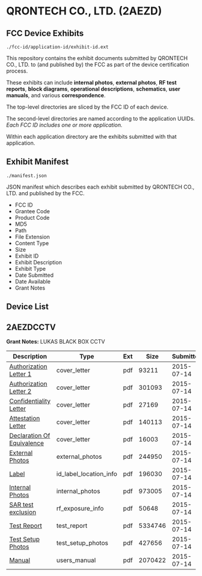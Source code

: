 # QRONTECH CO., LTD. (2AEZD)
## FCC Device Exhibits

```
./fcc-id/application-id/exhibit-id.ext
```

This repository contains the exhibit documents submitted by QRONTECH CO., LTD. to (and published by) the FCC as part of the device certification process.

These exhibits can include **internal photos**, **external photos**, **RF test reports**, **block diagrams**, **operational descriptions**, **schematics**, **user manuals**, and various **correspondence**.

The top-level directories are sliced by the FCC ID of each device.

The second-level directories are named according to the application UUIDs. *Each FCC ID includes one or more application.*

Within each application directory are the exhibits submitted with that application. 

## Exhibit Manifest

```
./manifest.json
```

JSON manifest which describes each exhibit submitted by QRONTECH CO., LTD. and published by the FCC.

- FCC ID
- Grantee Code
- Product Code
- MD5
- Path
- File Extension
- Content Type
- Size
- Exhibit ID
- Exhibit Description
- Exhibit Type
- Date Submitted
- Date Available
- Grant Notes

## Device List
## 2AEZDCCTV
**Grant Notes:** LUKAS BLACK BOX CCTV

| Description | Type | Ext | Size | Submitted | Available |
| ----------- | ---- | --- | ---- | --------- | --------- |
| [Authorization Letter 1](2AEZDCCTV/4aedff76d582b96857d27f353723ea46/2679366.pdf) | cover_letter | pdf | 93211 | 2015-07-14 | 2015-07-14 |
| [Authorization Letter 2](2AEZDCCTV/4aedff76d582b96857d27f353723ea46/2679367.pdf) | cover_letter | pdf | 301093 | 2015-07-14 | 2015-07-14 |
| [Confidentiality Letter](2AEZDCCTV/4aedff76d582b96857d27f353723ea46/2679368.pdf) | cover_letter | pdf | 27169 | 2015-07-14 | 2015-07-14 |
| [Attestation Letter](2AEZDCCTV/4aedff76d582b96857d27f353723ea46/2679369.pdf) | cover_letter | pdf | 140113 | 2015-07-14 | 2015-07-14 |
| [Declaration Of Equivalence](2AEZDCCTV/4aedff76d582b96857d27f353723ea46/2679371.pdf) | cover_letter | pdf | 16003 | 2015-07-14 | 2015-07-14 |
| [External Photos](2AEZDCCTV/4aedff76d582b96857d27f353723ea46/2679375.pdf) | external_photos | pdf | 244950 | 2015-07-14 | 2016-01-10 |
| [Label](2AEZDCCTV/4aedff76d582b96857d27f353723ea46/2679370.pdf) | id_label_location_info | pdf | 196030 | 2015-07-14 | 2015-07-14 |
| [Internal Photos](2AEZDCCTV/4aedff76d582b96857d27f353723ea46/2679376.pdf) | internal_photos | pdf | 973005 | 2015-07-14 | 2016-01-10 |
| [SAR test exclusion](2AEZDCCTV/4aedff76d582b96857d27f353723ea46/2679374.pdf) | rf_exposure_info | pdf | 50648 | 2015-07-14 | 2015-07-14 |
| [Test Report](2AEZDCCTV/4aedff76d582b96857d27f353723ea46/2679372.pdf) | test_report | pdf | 5334746 | 2015-07-14 | 2015-07-14 |
| [Test Setup Photos](2AEZDCCTV/4aedff76d582b96857d27f353723ea46/2679373.pdf) | test_setup_photos | pdf | 427656 | 2015-07-14 | 2016-01-10 |
| [Manual](2AEZDCCTV/4aedff76d582b96857d27f353723ea46/2679377.pdf) | users_manual | pdf | 2070422 | 2015-07-14 | 2016-01-10 |
